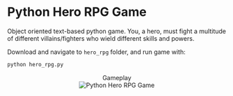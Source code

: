# Python Hero RPG Game

Object oriented text-based python game. You, a hero, must fight a multitude of different villains/fighters who wield different skills and powers.

Download and navigate to ```hero_rpg``` folder, and run game with:
```bash
python hero_rpg.py
```

<div align="center">
  <div>Gameplay</div>
  <img src="https://user-images.githubusercontent.com/26754072/104676127-64c61980-56ac-11eb-8b59-b17db7b554f0.gif" alt="Python Hero RPG Game">
</div>

